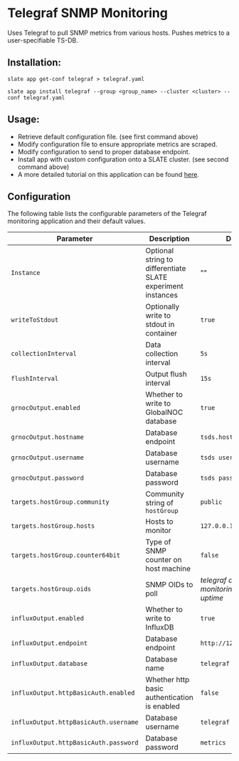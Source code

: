 # Telegraf SNMP Monitoring

Uses Telegraf to pull SNMP metrics from various hosts.
Pushes metrics to a user-specifiable TS-DB.


## Installation: 

`slate app get-conf telegraf > telegraf.yaml`

`slate app install telegraf --group <group_name> --cluster <cluster> --conf telegraf.yaml`


## Usage:

* Retrieve default configuration file. (see first command above)
* Modify configuration file to ensure appropriate metrics are scraped.
* Modify configuration to send to proper database endpoint.
* Install app with custom configuration onto a SLATE cluster. (see second command above)
* A more detailed tutorial on this application can be found [here](https://slateci.io/blog). 


## Configuration

The following table lists the configurable parameters of the Telegraf monitoring application and their default values.

|           Parameter           |           Description           |           Default           |
|-------------------------------|---------------------------------|-----------------------------|
|`Instance`| Optional string to differentiate SLATE experiment instances |""|
|`writeToStdout`| Optionally write to stdout in container |`true`|
|`collectionInterval`| Data collection interval |`5s`|
|`flushInterval`| Output flush interval |`15s`|
|`grnocOutput.enabled`| Whether to write to GlobalNOC database |`true`|
|`grnocOutput.hostname`| Database endpoint |`tsds.hostname.net`|
|`grnocOutput.username`| Database username |`tsds username`|
|`grnocOutput.password`| Database password |`tsds password`|
|`targets.hostGroup.community`| Community string of `hostGroup` |`public`|
|`targets.hostGroup.hosts`| Hosts to monitor |`127.0.0.1:161`|
|`targets.hostGroup.counter64bit`| Type of SNMP counter on host machine |`false`|
|`targets.hostGroup.oids`| SNMP OIDs to poll |*telegraf configuration monitoring system uptime*|
|`influxOutput.enabled`| Whether to write to InfluxDB |`true`|
|`influxOutput.endpoint`| Database endpoint |`http://127.0.0.1:9999`|
|`influxOutput.database`| Database name |`telegraf`|
|`influxOutput.httpBasicAuth.enabled`| Whether http basic authentication is enabled |`false`|
|`influxOutput.httpBasicAuth.username`| Database username |`telegraf`|
|`influxOutput.httpBasicAuth.password`| Database password |`metrics`|
